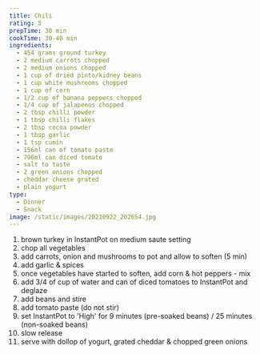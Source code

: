 ```yaml
---
title: Chili
rating: 5
prepTime: 30 min
cookTime: 30-40 min
ingredients:
  - 454 grams ground turkey
  - 2 medium carrots chopped
  - 2 medium onions chopped
  - 1 cup of dried pinto/kidney beans
  - 1 cup white mushrooms chopped
  - 1 cup of corn
  - 1/2 cup of banana peppers chopped
  - 1/4 cup of jalapenos chopped
  - 2 tbsp chilli powder
  - 1 tbsp chilli flakes
  - 2 tbsp cocoa powder
  - 1 tbsp garlic
  - 1 tsp cumin
  - 156ml can of tomato paste
  - 796ml can diced tomato
  - salt to taste
  - 2 green onions chopped
  - cheddar cheese grated
  - plain yogurt
type:
  - Dinner
  - Snack
image: /static/images/20210922_202654.jpg
---
```

1. brown turkey in InstantPot on medium saute setting
2. chop all vegetables
3. add carrots, onion and mushrooms to pot and allow to soften (5 min)
4. add garlic & spices
5. once vegetables have started to soften, add corn & hot peppers - mix
6. add 3/4 of cup of water and can of diced tomatoes to InstantPot and deglaze
7. add beans and stire
8. add tomato paste (do not stir)
9. set InstantPot to 'High' for 9 minutes (pre-soaked beans) / 25 minutes (non-soaked beans)
10. slow release
11. serve with dollop of yogurt, grated cheddar & chopped green onions